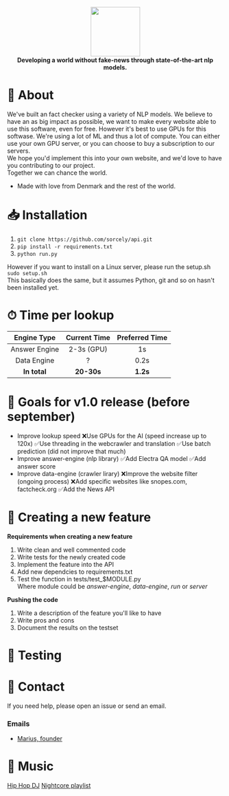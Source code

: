 <p align="center">
  <a href="https://sorcely.tech">
    <img src="https://github.com/mariusjohan/Sorcely/blob/master/.github/logo-lg.png" height="115">  
  </a>
  <br><b>Developing a world without fake-news through state-of-the-art nlp models.</b>
</p>

# 📜 About
We've built an fact checker using a variety of NLP models. We believe to have an as big impact as possible, we want to make every website able to use this software, even for free. However it's best to use GPUs for this softwase. We're using a lot of ML and thus a lot of compute. You can either use your own GPU server, or you can choose to buy a subscription to our servers.  
We hope you'd implement this into your own website, and we'd love to have you contributing to our project.  
Together we can chance the world. 

- Made with love from Denmark and the rest of the world.

# 📥 Installation
1. ```git clone https://github.com/sorcely/api.git```
2. ```pip install -r requirements.txt```
3. ```python run.py```

However if you want to install on a Linux server, please run the setup.sh  
```sudo setup.sh```  
This basically does the same, but it assumes Python, git and so on hasn't been installed yet.

# ⏱ Time per lookup
| Engine Type   | Current Time | Preferred Time |
| :---:         | :---:        | :---:          |
| Answer Engine | 2-3s (GPU)   | 1s             |
| Data Engine   | ?            | 0.2s           |
| **In total**  | **20-30s**   | **1.2s**       |

# 🎯 Goals for v1.0 release (before september)
* Improve lookup speed
  ❌Use GPUs for the AI (speed increase up to 120x)
  ✅Use threading in the webcrawler and translation
  ✅Use batch prediction (did not improve that much)
* Improve answer-engine (nlp library)
  ✅Add Electra QA model
  ✅Add answer score
* Improve data-engine (crawler lirary)
  ❌Improve the website filter (ongoing process)
  ❌Add specific websites like snopes.com, factcheck.org
  ✅Add the News API

# 🔧 Creating a new feature
**Requirements when creating a new feature**
1. Write clean and well commented code
2. Write tests for the newly created code
3. Implement the feature into the API
4. Add new dependcies to requirements.txt
5. Test the function in tests/test_$MODULE.py  
Where module could be *answer-engine*, *data-engine*, *run* or *server*

**Pushing the code**
1. Write a description of the feature you'll like to have
2. Write pros and cons
3. Document the results on the testset

# 🧪 Testing

# 📧 Contact
If you need help, please open an issue or send an email.

### Emails 
* [Marius, founder](mailto:marius.schlichtkrull@gmail.com)

# 🎵 Music
[Hip Hop DJ](https://www.reddit.com/rpan/r/RedditSessions/gwpm06?related=home)
[Nightcore playlist]()
